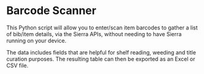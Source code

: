 # Barcode Scanner

This Python script will allow you to enter/scan item barcodes to gather a list of bib/item details, via the Sierra APIs, without needing to have Sierra running on your device.

The data includes fields that are helpful for shelf reading, weeding and title curation purposes. The resulting table can then be exported as an Excel or CSV file.
